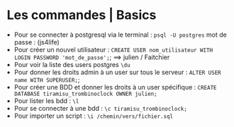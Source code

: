 #  Les commandes | Basics

- Pour se connecter à postgresql via le terminal : `psql -U postgres` mot de passe : (js4life)
- Pour créer un nouvel utilisateur : `CREATE USER nom_utilisateur WITH LOGIN PASSWORD 'mot_de_passe';`; ==> julien / Faitchier
- Pour voir la liste des users postgres `\du`
- Pour donner les droits admin à un user sur tous le serveur : `ALTER USER name WITH SUPERUSER;`;
- Pour créer une BDD et donner les droits à un user spécifique :  `CREATE DATABASE tiramisu_trombinoclock OWNER julien;`
- Pour lister les bdd : `\l`
- Pour se connecter à une bdd : `\c tiramisu_trombinoclock;`
- Pour importer un script : `\i /chemin/vers/fichier.sql`

